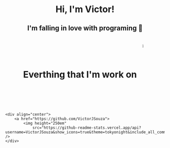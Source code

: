 <body>
    <div align="center">
        <h1>Hi, I'm Victor!</h1>
        <h2>I'm falling in love with programing 💜</h2>
        <h1>Everthing that I'm work on <img width="5%" align="center" src="https://raw.githubusercontent.com/seanprashad/slackmoji/master/emoji/blob/blob-hype-gif.gif"></h1>
    </div>
    
    <div align="center">
        <a href="https://github.com/VictorJSouza">
            <img height="250em"
                src="https://github-readme-stats.vercel.app/api?username=VictorJSouza&show_icons=true&theme=tokyonight&include_all_commits=true&count_private=true" />
    </div>
</body>
